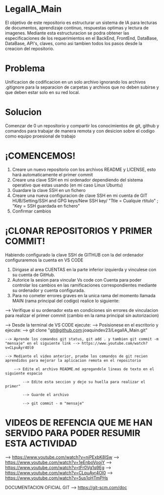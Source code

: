 # LegalIA_Main
El objetivo de este repositorio es estructurar un sistema de IA para lecturas de documentos, aprendizaje continuo, respuestas optimas y lectura de imagenes. Mediante esta estructuracion se podra obtener las especificaciones de los requerimientos en el BackEnd, FrontEnd, DataBase, DataBase, API's, claves, como asi tambien todos los pasos desde la creacion del repositorio.

# Problema
Unificacion de codificacion en un solo archivo ignorando los archivos .gitignore para la separacion de carpetas y archivos que no deben subirse y que deben estar solo en su red local.

# Solucion
Comenzar de 0 un repositorio y compartir los conocimientos de git, github y comandos para trabajar de manera remota y con desicion sobre el codigo como equipo proesional de trabajo

# ¡COMENCEMOS!

1. Creare un nuevo repositorio con los archivos README y LICENSE, esto hará automaticamente el primer commit
2. Creare una clave SSH en mi ordenador dependiendo del sistema operativo que estas usando (en mi caso Linux Ubuntu)
3. Guardare la clave SSH en un fichero 
4. Creare una nueva configuracion de clave SSH en mi cuenta de GIT HUB/Setting/SSH and GPG keys/New SSH key/ "Ttle = Cualquie rtitulo" ; "Key = SSH guardada en fichero"
5. Confirmar cambios

# ¡CLONAR REPOSITORIOS Y PRIMER COMMIT!
Habiendo configurado la clave SSH de GITHUB con la del ordenador configuraremos la cuenta en VS CODE

1. Dirigase al area CUENTAS en la parte inferior izquierda y vinculese con su cuenta de GitHub.
2. Autorice la sesion para vincular Vs code con Cuenta para poder controlar los cambios en las ramificaciones correspondientes mediante su ordenador y cuenta configurada.
3. Para no cometer errores graves en la unica rama del momento llamada MAIN (rama principal del codigo) realice lo siguiente:

--> Verifique si su ordenador esta en condiciones sin errores de vinculacion para realizar el primer commit (cambio en la rama principal sin autorizacion)

--> Desde la terminal de VS CODE ejecute:
    --> Posisionese en el escritorio y ejecute:
        --> git clone "git@github.com:joaquindev23/LegalIA_Main.git"
    
    --> Aprende los comandos git status, git add . y tambien git commit -m "mensaje" en el siguiente link --> https://www.youtube.com/watch?v=CLpuAyr4Ol0

    --> Mediante el video anterior, pruebe los comandos de git recien aprendidos para mejorar la aplicacion remota en el repositorio

        --> Edite el archivo README.md agregandole lineas de texto en el siguiente espacio

            --> Edite esta seccion y deje su huella para realizar el primer"

            --> Guarde el archivo

            --> git commit - m "mensaje" 



# VIDEOS DE REFENCIA QUE ME HAN SERVIDO PARA PODER RESUMIR ESTA ACTIVIDAD

--> https://www.youtube.com/watch?v=niPExbK8lSw
--> https://www.youtube.com/watch?v=1eEnboVooiY
--> https://www.youtube.com/watch?v=tFr0Vg1q9Eg
--> https://www.youtube.com/watch?v=CLpuAyr4Ol0
--> https://www.youtube.com/watch?v=5us1oHTmPHs

DOCUMENTACION OFICIAL GIT --> https://git-scm.com/doc